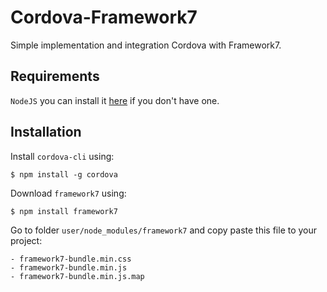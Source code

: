 # Cordova-Framework7
Simple implementation and integration Cordova with Framework7.
## Requirements
`NodeJS` you can install it [here](https://nodejs.org/en/)  if you don't have one.
## Installation
Install `cordova-cli` using:

    $ npm install -g cordova
Download `framework7` using:

    $ npm install framework7
Go to folder `user/node_modules/framework7` and copy paste this file to your project:

    - framework7-bundle.min.css
    - framework7-bundle.min.js
    - framework7-bundle.min.js.map
